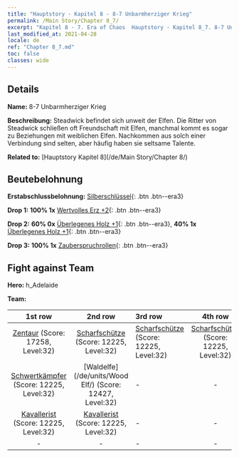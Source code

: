 ```yaml
---
title: "Hauptstory - Kapitel 8 - 8-7 Unbarmherziger Krieg"
permalink: /Main Story/Chapter 8_7/
excerpt: "Kapitel 8 - 7. Era of Chaos  Hauptstory - Kapitel 8_7. 8-7 Unbarmherziger Krieg"
last_modified_at: 2021-04-28
locale: de
ref: "Chapter 8_7.md"
toc: false
classes: wide
---
```


## Details

 **Name:** 8-7 Unbarmherziger Krieg

 **Beschreibung:** Steadwick befindet sich unweit der Elfen. Die Ritter von Steadwick schließen oft Freundschaft mit Elfen, manchmal kommt es sogar zu Beziehungen mit weiblichen Elfen. Nachkommen aus solch einer Verbindung sind selten, aber häufig haben sie seltsame Talente.

 **Related to:** [Hauptstory Kapitel 8](/de/Main Story/Chapter 8/)

## Beutebelohnung

 **Erstabschlussbelohnung:** [Silberschlüssel](/ItemsDE/con_693/){: .btn .btn--era3}

 **Drop 1:** **100% 1x** [Wertvolles Erz +2](/ItemsDE/mat_26/){: .btn .btn--era3}

 **Drop 2:** **60% 0x** [Überlegenes Holz +1](/ItemsDE/mat_20/){: .btn .btn--era3}, **40% 1x** [Überlegenes Holz +1](/ItemsDE/mat_20/){: .btn .btn--era3}

 **Drop 3:** **100% 1x** [Zauberspruchrollen](/ItemsDE/con_694/){: .btn .btn--era3}


## Fight against Team
 **Hero:** h_Adelaide

 **Team:**


  | 1st row | 2nd row | 3rd row | 4th row |
  |:----:|:----:|:----|:----:|
  | [Zentaur](/de/units/Centaur/) (Score: 17258, Level:32)  | [Scharfschütze](/de/units/Marksman/) (Score: 12225, Level:32)  | [Scharfschütze](/de/units/Marksman/) (Score: 12225, Level:32)  | [Scharfschütze](/de/units/Marksman/) (Score: 12225, Level:32)  |
  | [Schwertkämpfer](/de/units/Swordsman/) (Score: 12225, Level:32)  | [Waldelfe](/de/units/Wood Elf/) (Score: 12427, Level:32)  | - | - |
  | [Kavallerist](/de/units/Cavalier/) (Score: 12225, Level:32)  | [Kavallerist](/de/units/Cavalier/) (Score: 12225, Level:32)  | - | - |
  | - | - | - | - |


